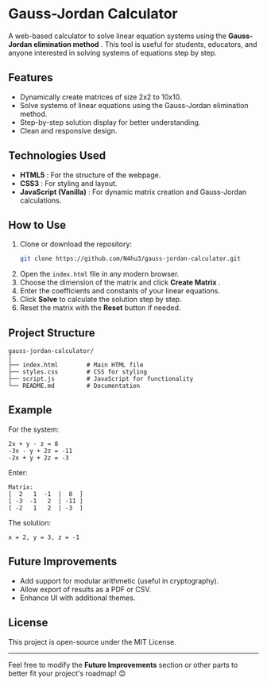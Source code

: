 
# Gauss-Jordan Calculator

A web-based calculator to solve linear equation systems using the  **Gauss-Jordan elimination method** . This tool is useful for students, educators, and anyone interested in solving systems of equations step by step.

## Features

* Dynamically create matrices of size 2x2 to 10x10.
* Solve systems of linear equations using the Gauss-Jordan elimination method.
* Step-by-step solution display for better understanding.
* Clean and responsive design.

## Technologies Used

* **HTML5** : For the structure of the webpage.
* **CSS3** : For styling and layout.
* **JavaScript (Vanilla)** : For dynamic matrix creation and Gauss-Jordan calculations.

## How to Use

1. Clone or download the repository:
   ```bash
   git clone https://github.com/N4hu3/gauss-jordan-calculator.git
   ```
2. Open the `index.html` file in any modern browser.
3. Choose the dimension of the matrix and click  **Create Matrix** .
4. Enter the coefficients and constants of your linear equations.
5. Click **Solve** to calculate the solution step by step.
6. Reset the matrix with the **Reset** button if needed.

## Project Structure

```
gauss-jordan-calculator/
│
├── index.html        # Main HTML file
├── styles.css        # CSS for styling
├── script.js         # JavaScript for functionality
└── README.md         # Documentation
```

## Example

For the system:

```
2x + y - z = 8
-3x - y + 2z = -11
-2x + y + 2z = -3
```

Enter:

```
Matrix:
[  2   1  -1  |  8  ]
[ -3  -1   2  | -11 ]
[ -2   1   2  | -3  ]
```

The solution:

```
x = 2, y = 3, z = -1
```

## Future Improvements

* Add support for modular arithmetic (useful in cryptography).
* Allow export of results as a PDF or CSV.
* Enhance UI with additional themes.

## License

This project is open-source under the MIT License.

---

Feel free to modify the **Future Improvements** section or other parts to better fit your project's roadmap! 😊
